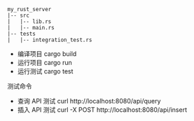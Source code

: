 ```
my_rust_server
|-- src
|   |-- lib.rs
|   |-- main.rs
|-- tests
|   |-- integration_test.rs
```

- 编译项目 cargo build
- 运行项目 cargo run
- 运行测试 cargo test

测试命令

- 查询 API 测试 curl http://localhost:8080/api/query
- 插入 API 测试 curl -X POST http://localhost:8080/api/insert

